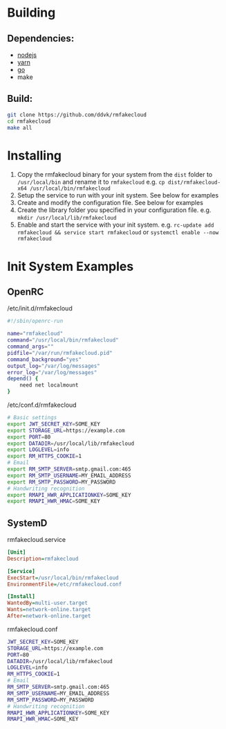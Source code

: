 Building
========

Dependencies:
-------------

* [nodejs](https://nodejs.org)
* [yarn](https://yarnpkg.com/)
* [go](https://go.dev/)
* make

Build:
------

```sh
git clone https://github.com/ddvk/rmfakecloud
cd rmfakecloud
make all
```

Installing
==========

1. Copy the rmfakecloud binary for your system from the `dist` folder to `/usr/local/bin` and rename it to `rmfakecloud`
   e.g. `cp dist/rmfakecloud-x64 /usr/local/bin/rmfakecloud`
2. Setup the service to run with your init system. See below for examples
3. Create and modify the configuration file. See below for examples
4. Create the library folder you specified in your configuration file.
   e.g. `mkdir /usr/local/lib/rmfakecloud`
5. Enable and start the service with your init system.
   e.g. `rc-update add rmfakecloud && service start rmfakecloud` or `systemctl enable --now rmfakecloud`


Init System Examples
====================

OpenRC
------
/etc/init.d/rmfakecloud
```sh
#!/sbin/openrc-run

name="rmfakecloud"
command="/usr/local/bin/rmfakecloud"
command_args=""
pidfile="/var/run/rmfakecloud.pid"
command_background="yes"
output_log="/var/log/messages"
error_log="/var/log/messages"
depend() {
    need net localmount
}
```
/etc/conf.d/rmfakecloud
```sh
# Basic settings
export JWT_SECRET_KEY=SOME_KEY
export STORAGE_URL=https://example.com
export PORT=80
export DATADIR=/usr/local/lib/rmfakecloud
export LOGLEVEL=info
export RM_HTTPS_COOKIE=1
# Email
export RM_SMTP_SERVER=smtp.gmail.com:465
export RM_SMTP_USERNAME=MY_EMAIL_ADDRESS
export RM_SMTP_PASSWORD=MY_PASSWORD
# Handwriting recognition
export RMAPI_HWR_APPLICATIONKEY=SOME_KEY
export RMAPI_HWR_HMAC=SOME_KEY
```

SystemD
-------
rmfakecloud.service
```ini
[Unit]
Description=rmfakecloud

[Service]
ExecStart=/usr/local/bin/rmfakecloud
EnvironmentFile=/etc/rmfakecloud.conf

[Install]
WantedBy=multi-user.target
Wants=network-online.target
After=network-online.target
```
rmfakecloud.conf
```sh
JWT_SECRET_KEY=SOME_KEY
STORAGE_URL=https://example.com
PORT=80
DATADIR=/usr/local/lib/rmfakecloud
LOGLEVEL=info
RM_HTTPS_COOKIE=1
# Email
RM_SMTP_SERVER=smtp.gmail.com:465
RM_SMTP_USERNAME=MY_EMAIL_ADDRESS
RM_SMTP_PASSWORD=MY_PASSWORD
# Handwriting recognition
RMAPI_HWR_APPLICATIONKEY=SOME_KEY
RMAPI_HWR_HMAC=SOME_KEY
```
